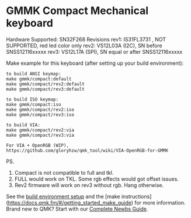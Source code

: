 # GMMK Compact Mechanical keyboard

Hardware Supported: SN32F268
Revisions
rev1: IS31FL3731    , NOT SUPPORTED, red led color only
rev2: VS12L03A (I2C), SN before SNSS12116xxxxx
rev3: VS12L17A (SPI), SN equal or after SNSS12116xxxxx

Make example for this keyboard (after setting up your build environment):

    to build ANSI keymap:
    make gmmk/compact:default
    make gmmk/compact/rev2:default
    make gmmk/compact/rev3:default
    
    to build ISO keymap:
    make gmmk/compact:iso
    make gmmk/compact/rev2:iso
    make gmmk/compact/rev3:iso

    to build VIA:
    make gmmk/compact/rev2:via
    make gmmk/compact/rev3:via
    
    For VIA + OpenRGB (WIP),
    https://github.com/gloryhzw/qmk_tool/wiki/VIA-OpenRGB-for-GMMK

PS.
1. Compact is not compatible to full and tkl.
2. FULL would work on TKL. Some rgb effects would got offset issues.
3. Rev2 firmware will work on rev3 without rgb. Hang otherwise.

See the [build environment setup](https://docs.qmk.fm/#/getting_started_build_tools) and the [make instructions] (https://docs.qmk.fm/#/getting_started_make_guide) for more information. 
Brand new to QMK? Start with our [Complete Newbs Guide](https://docs.qmk.fm/#/newbs).
